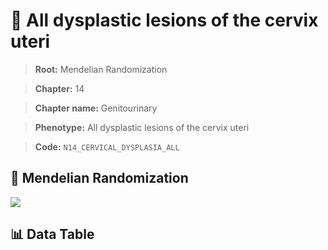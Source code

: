 # 🧪 All dysplastic lesions of the cervix uteri

> **Root:** Mendelian Randomization

> **Chapter:** 14  

> **Chapter name:** Genitourinary

> **Phenotype:** All dysplastic lesions of the cervix uteri  

> **Code:** `N14_CERVICAL_DYSPLASIA_ALL`

## 🧬 Mendelian Randomization  

<img src="/MR/Figures/Forward/N14_CERVICAL_DYSPLASIA_ALL.png"/>

## 📊 Data Table

<CsvTableMRF src="/public/MR/Data/Forward/N14_CERVICAL_DYSPLASIA_ALL.csv"/>
